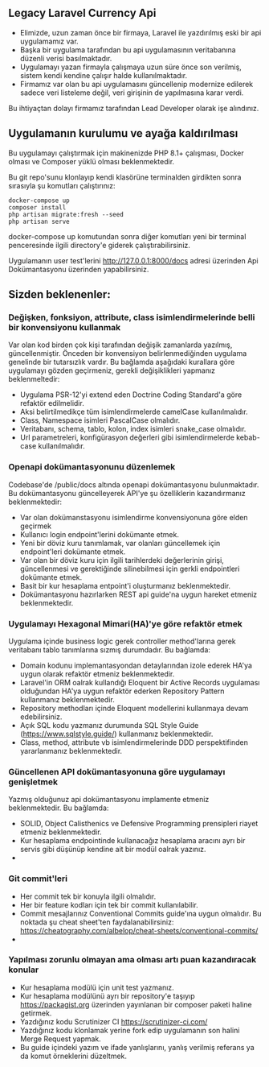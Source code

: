 ## Legacy Laravel Currency Api

- Elimizde, uzun zaman önce bir firmaya, Laravel ile yazdırılmış eski bir api uygulamamız var. 
- Başka bir uygulama tarafından bu api uygulamasının veritabanına düzenli verisi basılmaktadır.
- Uygulamayı yazan firmayla çalışmaya uzun süre önce son verilmiş, sistem kendi kendine çalışır halde kullanılmaktadır.
- Firmamız var olan bu api uygulamasını güncellenip modernize edilerek sadece veri listeleme değil, veri girişinin de yapılmasına karar verdi.

Bu ihtiyaçtan dolayı firmamız tarafından Lead Developer olarak işe alındınız.

## Uygulamanın kurulumu ve ayağa kaldırılması

Bu uygulamayı çalıştırmak için makinenizde PHP 8.1+ çalışması, Docker olması ve Composer yüklü olması beklenmektedir.

Bu git repo'sunu klonlayıp kendi klasörüne terminalden girdikten sonra sırasıyla şu komutları çalıştırınız:
```shell
docker-compose up
composer install
php artisan migrate:fresh --seed
php artisan serve
```
docker-compose up komutundan sonra diğer komutları yeni bir terminal penceresinde ilgili directory'e giderek çalıştırabilirsiniz.

Uygulamanın user test'lerini http://127.0.0.1:8000/docs adresi üzerinden Api Dokümantasyonu üzerinden yapabilirsiniz.

## Sizden beklenenler:

### Değişken, fonksiyon, attribute, class isimlendirmelerinde belli bir konvensiyonu kullanmak

Var olan kod birden çok kişi tarafından değişik zamanlarda yazılmış, güncellenmiştir. 
Önceden bir konvensiyon belirlenmediğinden uygulama genelinde bir tutarsızlık vardır.
Bu bağlamda aşağıdaki kurallara göre uygulamayı gözden geçirmeniz, gerekli değişiklikleri yapmanız beklenmeltedir:

- Uygulama PSR-12'yi extend eden Doctrine Coding Standard'a göre refaktör edilmelidir.
- Aksi belirtilmedikçe tüm isimlendirmelerde camelCase kullanılmalıdır.
- Class, Namespace isimleri PascalCase olmalıdır.
- Veritabanı, schema, tablo, kolon, index isimleri snake_case olmalıdır.
- Url parametreleri, konfigürasyon değerleri gibi isimlendirmelerde kebab-case kullanılmalıdır.

### Openapi dokümantasyonunu düzenlemek

Codebase'de /public/docs altında openapi dokümantasyonu bulunmaktadır. 
Bu dokümantasyonu güncelleyerek API'ye şu özelliklerin kazandırmanız beklenmektedir:

- Var olan dokümanstasyonu isimlendirme konvensiyonuna göre elden geçirmek
- Kullanıcı login endpoint'lerini dokümante etmek.
- Yeni bir döviz kuru tanımlamak, var olanları güncellemek için endpoint'leri dokümante etmek.
- Var olan bir döviz kuru için ilgili tarihlerdeki değerlerinin girişi, güncellenmesi ve gerektiğinde silinebilmesi için gerkli endpointleri dokümante etmek.
- Basit bir kur hesaplama entpoint'i oluşturmanız beklenmektedir.
- Dokümantasyonu hazırlarken REST api guide'na uygun hareket etmeniz beklenmektedir.


### Uygulamayı Hexagonal Mimari(HA)'ye göre refaktör etmek

Uygulama içinde business logic gerek controller method'larına gerek veritabanı tablo tanımlarına sızmış durumdadır.
Bu bağlamda:

- Domain kodunu implemantasyondan detaylarından izole ederek HA'ya uygun olarak refaktör etmeniz beklenmektedir.
- Laravel'in ORM oalrak kullandığı Eloquent bir Active Records uygulaması olduğundan HA'ya uygun refaktör ederken Repository Pattern kullanmanız beklenmektedir.
- Repository methodları içinde Eloquent modellerini kullanmaya devam edebilirsiniz.
- Açık SQL kodu yazmanız durumunda SQL Style Guide (https://www.sqlstyle.guide/) kullanmanız beklenmektedir.
- Class, method, attribute vb isimlendirmelerinde DDD perspektifinden yararlanmanız beklenmektedir.

### Güncellenen API dokümantasyonuna göre uygulamayı genişletmek

Yazmış olduğunuz api dokümantasyonu implamente etmeniz beklenmektedir. Bu bağlamda:

- SOLID, Object Calisthenics ve Defensive Programming prensipleri riayet etmeniz beklenmektedir.
- Kur hesaplama endpointinde kullanacağız hesaplama aracını ayrı bir servis gibi düşünüp kendine ait bir modül oalrak yazınız.
- 

### Git commit'leri

- Her commit tek bir konuyla ilgili olmalıdır.
- Her bir feature kodları için tek bir commit kullanılabilir.
- Commit mesajlarınız Conventional Commits guide'ına uygun olmalıdır. Bu noktada şu cheat sheet'ten faydalanabilirsiniz: https://cheatography.com/albelop/cheat-sheets/conventional-commits/
- 

### Yapılması zorunlu olmayan ama olması artı puan kazandıracak konular

- Kur hesaplama modülü için unit test yazmanız.
- Kur hesaplama modülünü ayrı bir repository'e taşıyıp https://packagist.org üzerinden yayınlanan bir composer paketi haline getirmek. 
- Yazdığınız kodu Scrutinizer CI https://scrutinizer-ci.com/
- Yazdığınız kodu klonlamak yerine fork edip uygulamanın son halini Merge Request yapmak.
- Bu guide içindeki yazım ve ifade yanlışlarını, yanlış verilmiş referans ya da komut örneklerini düzeltmek.  


